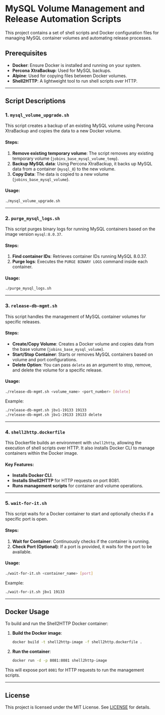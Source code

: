# MySQL Volume Management and Release Automation Scripts

This project contains a set of shell scripts and Docker configuration files for managing MySQL container volumes and automating release processes.

## Prerequisites

- **Docker**: Ensure Docker is installed and running on your system.
- **Percona XtraBackup**: Used for MySQL backups.
- **Alpine**: Used for copying files between Docker volumes.
- **Shell2HTTP**: A lightweight tool to run shell scripts over HTTP.

---

## Script Descriptions

### 1. `mysql_volume_upgrade.sh`

This script creates a backup of an existing MySQL volume using Percona XtraBackup and copies the data to a new Docker volume.

#### Steps:

1. **Remove existing temporary volume**: The script removes any existing temporary volume (`jobins_base_mysql_volume_temp`).
2. **Backup MySQL data**: Using Percona XtraBackup, it backs up MySQL data from a container (`mysql_8`) to the new volume.
3. **Copy Data**: The data is copied to a new volume (`jobins_base_mysql_volume`).

#### Usage:
```bash
./mysql_volume_upgrade.sh
```

---

### 2. `purge_mysql_logs.sh`

This script purges binary logs for running MySQL containers based on the image version `mysql:8.0.37`.

#### Steps:

1. **Find container IDs**: Retrieves container IDs running MySQL 8.0.37.
2. **Purge logs**: Executes the `PURGE BINARY LOGS` command inside each container.

#### Usage:
```bash
./purge_mysql_logs.sh
```

---

### 3. `release-db-mgmt.sh`

This script handles the management of MySQL container volumes for specific releases.

#### Steps:

- **Create/Copy Volume**: Creates a Docker volume and copies data from the base volume (`jobins_base_mysql_volume`).
- **Start/Stop Container**: Starts or removes MySQL containers based on volume and port configurations.
- **Delete Option**: You can pass `delete` as an argument to stop, remove, and delete the volume for a specific release.

#### Usage:
```bash
./release-db-mgmt.sh <volume_name> <port_number> [delete]
```
Example:
```bash
./release-db-mgmt.sh jbv1-19133 19133
./release-db-mgmt.sh jbv1-19133 19133 delete
```

---

### 4. `shell2http.dockerfile`

This Dockerfile builds an environment with `shell2http`, allowing the execution of shell scripts over HTTP. It also installs Docker CLI to manage containers within the Docker image.

#### Key Features:

- **Installs Docker CLI**.
- **Installs Shell2HTTP** for HTTP requests on port 8081.
- **Runs management scripts** for container and volume operations.

---

### 5. `wait-for-it.sh`

This script waits for a Docker container to start and optionally checks if a specific port is open.

#### Steps:

1. **Wait for Container**: Continuously checks if the container is running.
2. **Check Port (Optional)**: If a port is provided, it waits for the port to be available.

#### Usage:
```bash
./wait-for-it.sh <container_name> [port]
```
Example:
```bash
./wait-for-it.sh jbv1 19133
```

---

## Docker Usage

To build and run the Shell2HTTP Docker container:

1. **Build the Docker image**:
    ```bash
    docker build -t shell2http-image -f shell2http.dockerfile .
    ```

2. **Run the container**:
    ```bash
    docker run -d -p 8081:8081 shell2http-image
    ```

This will expose port `8081` for HTTP requests to run the management scripts.

---

## License

This project is licensed under the MIT License. See [LICENSE](LICENSE) for details.
